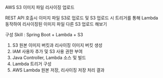 AWS S3 이미지 파일 리사이징 업로드

REST API 호출시 이미지 파일 S3로 업로드 및 S3 업로드 시 트리거를 통해 Lambda 동작하여 리사이징된 이미지 파일 다른 S3 업로드 해보기

구성 Skill :  Spring Boot + Lambda + S3

1. S3 원본 이미지 버킷과 리사이징 이미지 버킷 생성
2. IAM 사용자 추가 및 S3 사용 권한 부여
3. Java Controller, Lambda 소스 및 빌드
4. Lambda 트리거 구성
5. AWS Lambda 원본 저장, 리사이징 저장 처리 결과
